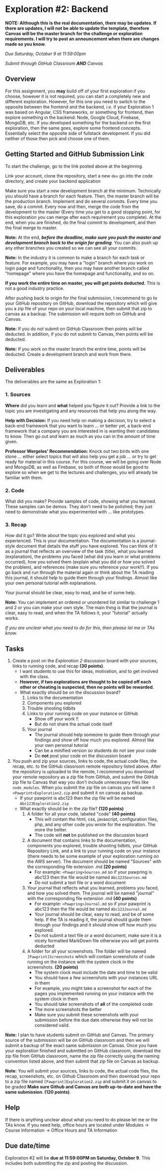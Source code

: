 # Exploration #2: Backend

**NOTE: Although this is the real documentation, there may be updates. If there are updates, I will not be able to update the template, therefore Canvas will be the master branch for the challenge or exploration requirements. I will try to post an announcement when there are changes made so you know.**

_Due Saturday, October 9 at 11:59:00pm_

_Submit through GitHub Classroom **AND** Canvas_

## Overview

For this assignment, you **may** build off of your first exploration if you choose, however it is not required, you can start a completely new and different exploration. However, for this one you need to switch to the opposite between the frontend and the backend, _i.e._ if your Exploration 1 was based on Angular, CSS frameworks, or something for frontend, then explore something in the backend: Node, Google Cloud, Firebase, MongoDB, etc. If you developed something for the backend on the first exploration, then the same goes, explore some frontend concepts. Essentially select the opposite side of fullstack development. If you did neither of those then pick and choose one of them.

## Getting Started and GitHub Submission Link

To start the challenge, go to the link posted above at the beginning.

Link your account, clone the repository, start a new `dev` go into the code directory, and create your backend application

Make sure you start a new development branch at the minimum. Technically you should have a branch for each feature. Then, the master branch will be the production branch. Implement and do several commits. Every time you save, do a commit. Every now and then, merge the code from the development to the master (Every time you get to a good stopping point, for this exploration you can merge after each requirement you complete). At the end, when you are finished, do the final commit to development, and then the final merge to master.

**Note:** At the end, **_before the deadline, make sure you push the master and development branch back to the origin for grading_**. You can also push up any other branches you created so we can see all your commits.

**Note:** In the industry it is common to make a branch for each task or feature. For example, you may have a "login" branch where you work on login page and functionality, then you may have another branch called "homepage" where you have the homepage and functionality, and so on.

**If you work the entire time on master, you will get points deducted.** This is not a good industry practice.

After pushing back to origin for the final submission, I recommend to go to your GitHub repository on GitHub, download the repository which will give you a zip file of your repo on your local machine, then submit that zip to canvas as a backup. The submission will require both on GitHub and Canvas.

**Note:** If you do not submit on GitHub Classroom then points will be deducted. In addition, if you do not submit to Canvas, then points will be deducted.

**Note:** If you work on the master branch the entire time, points will be deducted. Create a development branch and work from there.

## Deliverables

The deliverables are the same as Exploration 1:

### 1. Sources

**Where** did you learn and **what** helped you figure it out? Provide a link to the topic you are investigating and any resources that help you along the way.

**Help with Decision:** If you need help on making a decision, try to select a back-end framework that you want to learn ... or better yet, a back-end framework that a company you are interested in is wanting their candidates to know. Then go out and learn as much as you can in the amount of time given.

**Professor Wergeles' Recommendation:** Knock out two birds with one stone ... either select topics that will also help you get a job ... or try to get ready for material in this course. For this course, we will be going over Node and MongoDB, as well as Firebase, so both of those would be good to explore so when we get to the lectures and challenges, you will already be familiar with them.

### 2. Code

What did you make? Provide samples of code, showing what you learned. These samples can be demos. They don’t need to be polished; they just need to demonstrate what you experimented with ... like prototypes.

### 3. Recap

How did it go? Write about the topic you explored and what you experienced. This is your documentation. The documentation is a journal-style document that details the stuff you have explored. You can think of it as a journal that reflects an overview of the task (title), what you learned (explanation), the problems you faced (what did you learn or what problems occurred), how you solved them (explain what you did or how you solved the problem), and references (make sure you reference your work!!). If you go back and run through the material again or think about the TA reading this journal, it should help to guide them through your findings. Almost like your own personal tutorial with explanations.

Your journal should be clear, easy to read, and be of some help.

**Note:** You can implement an ordered or unordered list similar to challenge 1 and 2 or you can make your own style. The main thing is that the journal is clear, easy to read, and when the TA follows it, your "tutorial" actually works.

_If you are unclear what you need to do for this, then please let me or TAs know._

## Tasks

1. Create a post on the _Exploration 2_ discussion board with your sources, links to running code, and recap **(30 points)**.
   - I want students to use this for ideas, motivation, and to get involved with the class.
   - **However, if two explorations are thought to be copied off each other or cheating is suspected, then no points will be rewarded.**
   - What exactly should be on the discussion board?
     1. Links to the documentation
     2. Components you explored
     3. Trouble shooting tidbits
     4. Links to your running code on your instance or GitHub
        - Show off your work !!
        - But do not share the actual code itself
     5. Your journal
        - The journal should help someone to guide them through your findings and show off how much you explored. Almost like your own personal tutorial
        - Can be a minified version so students do not see your code
        - Do **not** post your code on the discussion board
2. You push and zip your sources, links to code, the actual code files, the recap, etc. to the GitHub classroom remote repository listed above. After the repository is uploaded to the remote, I recommend you download your remote repository as a zip file from GitHub, and submit the GitHub zip file to Canvas that way you don't include unnecessary files like `node_modules`. When you submit the zip file on canvas you will name it `<Pawprint>Exploration2.zip` and submit it on canvas as backup.
   - If your pawprint is abc123 then the zip file will be named `Abc123Exploration2.zip`
   - What exactly should be in the zip file? **(120 points)**
     1. A folder for all your code, labeled "code" **(40 points)**
        - This will contain the html, css, javascript, configuration files, php, and any other code you wrote for the exploration. The more the better.
        - The code will **not** be published on the discussion board
     2. A document that contains links to the documentation, components you explored, trouble shooting tidbits, your GitHub Repository Link, and a link to your running code on your instance (there needs to be some example of your exploration running on the AWS server). The document should be named "Sources" with the corresponding file extension .md **(20 points)**
        - For example: `<Pawpring>Sources.md` so if your pawpring is abc123 then the file would be named `Abc123Sources.md`
        - Do not submit a text file or a word document
     3. Your journal that reflects what you learned, problems you faced, and how you solved them. The journal will be named "journal" with the corresponding file extension .md **(40 points)**
        - For example: `<Pawpring>Journal.md` so if your pawprint is abc123 then the file would be named `Abc123Journal.md`
        - Your journal should be clear, easy to read, and be of some help. If the TA is reading it, the journal should guide them through your findings and it should show off how much you explored.
        - Do not submit a text file or a word document, make sure it is a nicely formatted MarkDown file otherwise you will get points deducted
     4. A folder for all your screenshots. The folder will be named `[Pawprint]Screenshots` which will contain screenshots of code running on the instance with the system clock in the screenshots. **(20 points)**
        - The system clock must include the date and time to be valid
        - You should have a few screenshots with your instances URL in them
        - For example, you might take a screenshot for each of the pages you implemented running on your instance with the system clock in them
        - You should take screenshots of **all** of the completed code
        - The more screenshots the better
        - Make sure you submit these screenshots with your submission before the due date otherwise they will not be considered valid.

**Note:** I plan to have students submit on GitHub and Canvas. The primary source of the submission will be on GitHub classroom and then we will submit a backup of the exact same submission on Canvas. Once you have your exploration finished and submitted on GitHub classroom, download the zip file from GitHub classroom, name the zip file correctly using the naming convention listed above, and then submit that zip file on Canvas as backup.

**Note:** You will submit your sources, links to code, the actual code files, the recap, screenshots, etc. on Github Classroom and then download your repo to a zip file named `[Pawprint]Exploration2.zip` and submit it on canvas to be graded **Make sure Github and Canvas are both up-to-date and have the same submission. (120 points)**.

## Help

If there is anything unclear about what you need to do please let me or the TAs know. If you need help, office hours are located under Modules -> Course Information -> Office Hours and TA Information

## Due date/time

Exploration #2 will be **due at 11:59:00PM on Saturday, October 9**. This includes both submitting the zip and posting the discussion.

